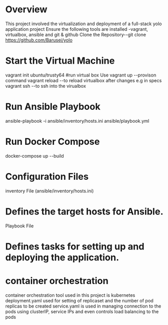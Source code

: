 # Overview
This project involved the virtualization and deployment of a full-stack yolo application project
Ensure the following tools are installed -vagrant, virtualbox, ansible and git & github
Clone the Repository--git clone https://github.com/Barusei/yolo
# Start the Virtual Machine
vagrant init ubuntu/trusty64
#run virtual box
Use vagrant up --provison command
vagrant reload --to reload virtualbox after changes e.g in specs
vagrant ssh --to ssh into the virualbox
# Run Ansible Playbook
ansible-playbook -i ansible/inventory/hosts.ini ansible/playbook.yml

# Run Docker Compose
docker-compose up --build
# Configuration Files
  inventory File (ansible/inventory/hosts.ini)
  # Defines the target hosts for Ansible.
  Playbook File 
  # Defines tasks for setting up and deploying the application.


# container orchestration
  container orchestration tool used in this project is kubernetes 
  deployment.yaml used for setting of replicaset and the number of pod replicas to be created 
  service.yaml is used in managing connection to the pods using clusterIP, service IPs and even controls load balancing to the pods
  
